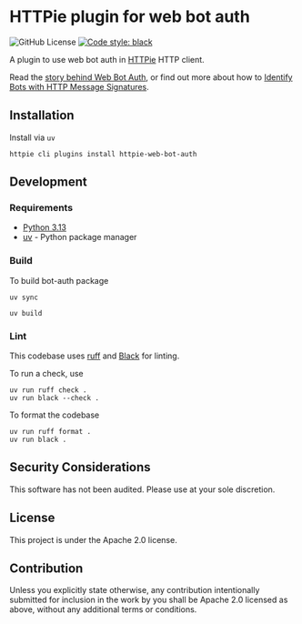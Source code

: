 # HTTPie plugin for web bot auth

![GitHub License](https://img.shields.io/github/license/cloudflare/web-bot-auth)
[![Code style: black](https://img.shields.io/badge/code%20style-black-000000.svg)](https://github.com/psf/black)

A plugin to use web bot auth in [HTTPie](https://httpie.io) HTTP client.

Read the [story behind Web Bot Auth](https://blog.cloudflare.com/web-bot-auth/), or find out more about how to
[Identify Bots with HTTP Message Signatures](https://http-message-signatures-example.research.cloudflare.com/).

## Installation

Install via `uv`
```shell
httpie cli plugins install httpie-web-bot-auth
```

## Development

### Requirements

* [Python 3.13](https://www.python.org/downloads/)
* [uv](https://docs.astral.sh/uv/getting-started/installation/) - Python package manager

### Build

To build bot-auth package

```shell
uv sync

uv build
```

### Lint

This codebase uses [ruff](https://docs.astral.sh/ruff/) and [Black](https://black.readthedocs.io/en/stable/index.html) for linting.

To run a check, use

```shell
uv run ruff check .
uv run black --check .
```

To format the codebase

```shell
uv run ruff format .
uv run black .
```

## Security Considerations

This software has not been audited. Please use at your sole discretion.

## License

This project is under the Apache 2.0 license.

## Contribution

Unless you explicitly state otherwise, any contribution intentionally submitted for inclusion in the work by you shall
be Apache 2.0 licensed as above, without any additional terms or conditions.
